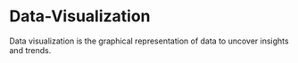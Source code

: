 # Data-Visualization
Data visualization is the graphical representation of data to uncover insights and trends.
